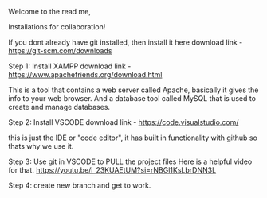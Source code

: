 Welcome to the read me,

Installations for collaboration!

If you dont already have git installed, then install it here
download link - https://git-scm.com/downloads

Step 1: Install XAMPP
download link - https://www.apachefriends.org/download.html

This is a tool that contains a web server called Apache, basically it gives the info to your web browser. And a database tool called MySQL that is used to create and manage databases.

Step 2: Install VSCODE
download link - https://code.visualstudio.com/

this is just the IDE or "code editor", it has built in functionality with github so thats why we use it.

Step 3: Use git in VSCODE to PULL the project files
Here is a helpful video for that. https://youtu.be/i_23KUAEtUM?si=rNBGl1KsLbrDNN3L

Step 4: create new branch and get to work.
